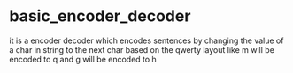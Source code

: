 # basic_encoder_decoder
it is a encoder decoder which encodes sentences by changing the value of a char in string to the next char based on the qwerty layout like m will be encoded to q and g will be encoded to h 
